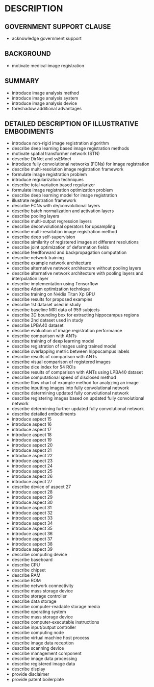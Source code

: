 # DESCRIPTION

## GOVERNMENT SUPPORT CLAUSE

- acknowledge government support

## BACKGROUND

- motivate medical image registration

## SUMMARY

- introduce image analysis method
- introduce image analysis system
- introduce image analysis device
- foreshadow additional advantages

## DETAILED DESCRIPTION OF ILLUSTRATIVE EMBODIMENTS

- introduce non-rigid image registration algorithm
- describe deep learning based image registration methods
- motivate spatial transformer network (STN)
- describe DirNet and ssEMnet
- introduce fully convolutional networks (FCNs) for image registration
- describe multi-resolution image registration framework
- formulate image registration problem
- introduce regularization techniques
- describe total variation based regularizer
- formulate image registration optimization problem
- describe deep learning model for image registration
- illustrate registration framework
- describe FCNs with de/convolutional layers
- describe batch normalization and activation layers
- describe pooling layers
- describe multi-output regression layers
- describe deconvolutional operators for upsampling
- describe multi-resolution image registration method
- describe deep self-supervision
- describe similarity of registered images at different resolutions
- describe joint optimization of deformation fields
- describe feedforward and backpropagation computation
- describe network training
- describe example network architecture
- describe alternative network architecture without pooling layers
- describe alternative network architecture with pooling layers and interpolation layer
- describe implementation using Tensorflow
- describe Adam optimization technique
- describe training on Nvidia Titan Xp GPU
- describe results for proposed examples
- describe 1st dataset used in study
- describe baseline MRI data of 959 subjects
- describe 3D bounding box for extracting hippocampus regions
- describe 2nd dataset used in study
- describe LPBA40 dataset
- describe evaluation of image registration performance
- describe comparison with ANTs
- describe training of deep learning model
- describe registration of images using trained model
- describe overlapping metric between hippocampus labels
- describe results of comparison with ANTs
- describe visual comparison of registered images
- describe dice index for 54 ROIs
- describe results of comparison with ANTs using LPBA40 dataset
- describe computational speed of disclosed method
- describe flow chart of example method for analyzing an image
- describe inputting images into fully convolutional network
- describe determining updated fully convolutional network
- describe registering images based on updated fully convolutional network
- describe determining further updated fully convolutional network
- describe detailed embodiments
- introduce aspect 15
- introduce aspect 16
- introduce aspect 17
- introduce aspect 18
- introduce aspect 19
- introduce aspect 20
- introduce aspect 21
- introduce aspect 22
- introduce aspect 23
- introduce aspect 24
- introduce aspect 25
- introduce aspect 26
- introduce aspect 27
- describe device of aspect 27
- introduce aspect 28
- introduce aspect 29
- introduce aspect 30
- introduce aspect 31
- introduce aspect 32
- introduce aspect 33
- introduce aspect 34
- introduce aspect 35
- introduce aspect 36
- introduce aspect 37
- introduce aspect 38
- introduce aspect 39
- describe computing device
- describe baseboard
- describe CPU
- describe chipset
- describe RAM
- describe ROM
- describe network connectivity
- describe mass storage device
- describe storage controller
- describe data storage
- describe computer-readable storage media
- describe operating system
- describe mass storage device
- describe computer-executable instructions
- describe input/output controller
- describe computing node
- describe virtual machine host process
- describe image data reception
- describe scanning device
- describe management component
- describe image data processing
- describe registered image data
- describe display
- provide disclaimer
- provide patent boilerplate

